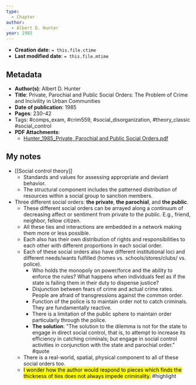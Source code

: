 ```yaml
---
type:
  - Chapter
author:
  - Albert D. Hunter
year: 1985
---
```


* **Creation date**: `= this.file.ctime`
* **Last modified date**: `= this.file.mtime`

## Metadata

* **Author(s)**: Albert D. Hunter
* **Title**: Private, Parochial and Public Social Orders: The Problem of Crime and Incivility in Urban Communities
* **Date of publication**: 1985
* **Pages**: 230-42
* Tags: #comps_exam, #crim559, #social_disorganization, #theory_classic #social_control 
* **PDF Attachments**:
  * [Hunter_1985_Private, Parochial and Public Social Orders.pdf](zotero://open-pdf/library/items/KKL55QFC)

## My notes

* [[Social control theory]]
	* Standards and values for assessing appropriate and deviant behavior.
	* The structural component includes the patterned distribution of resources within a social group to sanction members.
* Three different social orders: **the private**, **the parochial**, and **the public**.
	* These different social orders can be arrayed along a continuum of decreasing affect or sentiment from private to the public. E.g., friend, neighbor, fellow citizen.
	* All these ties and interactions are embedded in a network making them more or less possible.
	* Each also has their own distribution of rights and responsibilities to each other with different proportions in each social order.
	* Each of these social orders also have different institutional loci and different needs/wants fulfilled (homes vs. schools/stores/clubs/ vs. police).
		* Who holds the monopoly on power/force and the ability to enforce the rules? What happens when individuals feel as if the state is failing them in their duty to dispense justice?
		* Disjunction between fears of crime and actual crime rates. People are afraid of transgressions against the common order.
		* Function of the police is to maintain order not to catch criminals. They are fundamentally reactive.
		* There is a limitation of the public sphere to maintain order particularly through the police.
		* **The solution**: "The solution to the dilemma is not for the state to engage in direct social control, that is, to attempt to increase its efficiency in catching criminals; but engage in social control activities in conjunction with the state and parochial order." #quote
	* There is a real-world, spatial, physical component to all of these social orders too.
	* <mark>I wonder how the author would respond to pieces which finds the thickness of ties does not always impede criminality.</mark> #highlight 